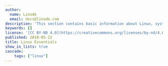 ```yaml
---
author:
  name: Linode
  email: docs@linode.com
description: 'This section contains basic information about Linux, systems administration, and common tasks that you will have to perform when working with your Linode.'
keywords: []
license: '[CC BY-ND 4.0](https://creativecommons.org/licenses/by-nd/4.0)'
published: 2018-05-22
title: Linux Essentials
show_in_lists: true
cascade:
    tags: ["linux"]
---
```

